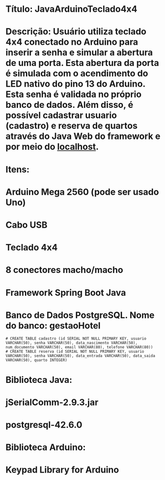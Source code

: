 # Título: JavaArduinoTeclado4x4
# Descrição: Usuário utiliza teclado 4x4 conectado no Arduino para inserir a senha e simular a abertura de uma porta. Esta abertura da porta é simulada com o acendimento do LED nativo do pino 13 do Arduino. Esta senha é validada no próprio banco de dados. Além disso, é possível cadastrar usuario (cadastro) e reserva de quartos através do Java Web do framework e por meio do [localhost](http://localhost:8080/).

# Itens:
  # Arduino Mega 2560 (pode ser usado Uno)
  # Cabo USB
  # Teclado 4x4
  # 8 conectores macho/macho
  # Framework Spring Boot Java
  # Banco de Dados PostgreSQL. Nome do banco: gestaoHotel
    # CREATE TABLE cadastro (id SERIAL NOT NULL PRIMARY KEY, usuario VARCHAR(50), senha VARCHAR(50), data_nascimento VARCHAR(50), num_documento VARCHAR(50), email VARCHAR(80), telefone VARCHAR(80))
    # CREATE TABLE reserva (id SERIAL NOT NULL PRIMARY KEY, usuario VARCHAR(50), senha VARCHAR(50), data_entrada VARCHAR(50), data_saida VARCHAR(50), quarto INTEGER)

# Biblioteca Java: 
  # jSerialComm-2.9.3.jar
  # postgresql-42.6.0

# Biblioteca Arduino:
  # Keypad Library for Arduino

